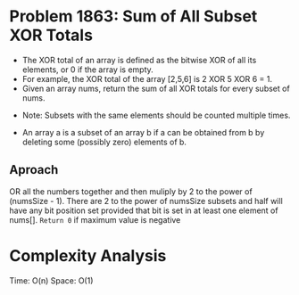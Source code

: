 # Problem 1863: Sum of All Subset XOR Totals

- The XOR total of an array is defined as the bitwise XOR of all its elements, or 0 if the array is empty.
- For example, the XOR total of the array [2,5,6] is 2 XOR 5 XOR 6 = 1.
- Given an array nums, return the sum of all XOR totals for every subset of nums. 
* Note: Subsets with the same elements should be counted multiple times.
- An array a is a subset of an array b if a can be obtained from b by deleting some (possibly zero) elements of b.

## Aproach
OR all the numbers together and then muliply by 2 to the power of (numsSize - 1). 
There are 2 to the power of numsSize subsets and half will have any bit position set provided that bit is set in at least one element of nums[]. 
`Return 0` if maximum value is negative

# Complexity Analysis
Time: O(n)
Space: O(1)
